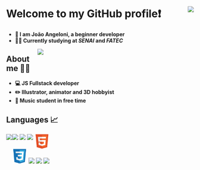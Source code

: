 <h1>Welcome to my GitHub profile❗<img height="35" align="right" src="https://www.pngkey.com/png/full/13-136478_gengar-face-year-of-zayed-png.png"/></h1>
<div width="420">
  <ul width="420">
    <li><b>👋 I am João Angeloni, a beginner developer</b></li>
    <li><b>👨‍🎓 Currently studying at <i>SENAI</i> and <i>FATEC</i></b></li>
  </ul>
  <img align="right" width="420px" src="https://github.com/jaoangeloni/jaoangeloni/assets/111870271/3b4c6936-2b71-437f-907e-3d2ba8e87a9f"/>
</div>
<h2>About me 👨‍💻</h2>
  <ul>
    <li><b>💻 JS Fullstack developer</b></li>
    <li><b>✏️ Illustrator, animator and 3D hobbyist</b></li>
    <li><b>🎸 Music student in free time</b></li>
 </ul>
 <h2>Languages 📈</h2>
<div>
  <img height="122em" align="left" src="https://github-readme-stats.vercel.app/api/top-langs/?username=jaoangeloni&layout=compact&langs_count=7&theme=radical"/>
  <img height="35" align="top" src="https://logodownload.org/wp-content/uploads/2022/04/javascript-logo-1.png"/>
  <img height="45" align="top" src="https://walde.co/wp-content/uploads/2016/09/nodejs_logo.png"/>
  <img height="40" align="top" src="https://upload.wikimedia.org/wikipedia/commons/thumb/a/a7/React-icon.svg/2300px-React-icon.svg.png"/>
  <img height="40" align="top" src="https://raw.githubusercontent.com/devicons/devicon/master/icons/html5/html5-original.svg"/>
  <br>
  <img height="40" src="https://raw.githubusercontent.com/devicons/devicon/master/icons/css3/css3-original.svg"/>
  <img height="35" src="https://cdn-icons-png.flaticon.com/512/5968/5968313.png"/>
  <img height="40" src="https://raw.githubusercontent.com/jmnote/z-icons/master/svg/c.svg"/>
  <img height="50" src="https://logospng.org/download/java/logo-java-512.png"/>
</div> 
